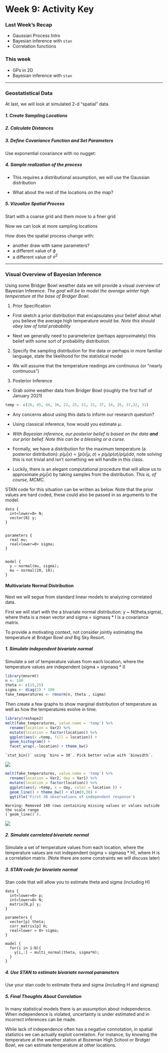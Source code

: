 # Week 9: Activity Key


### Last Week’s Recap

- Gaussian Process Intro
- Bayesian inference with `stan`
- Correlation functions

### This week

- GPs in 2D
- Bayesian inference with `stan`

------------------------------------------------------------------------

### Geostatistical Data

At last, we will look at simulated 2-d “spatial” data.

##### 1. Create Sampling Locations

##### 2. Calculate Distances

##### 3. Define Covariance Function and Set Parameters

Use exponential covariance with no nugget:

##### 4. Sample realization of the process

- This requires a distributional assumption, we will use the Gaussian
  distribution

- What about the rest of the locations on the map?

##### 5. Vizualize Spatial Process

Start with a coarse grid and them move to a finer grid

Now we can look at more sampling locations

How does the spatial process change with:

- another draw with same parameters?
- a different value of $\phi$
- a different value of $\sigma^2$

------------------------------------------------------------------------

### Visual Overview of Bayesian Inference

Using some Bridger Bowl weather data we will provide a visual overview
of Bayesian Inference. *The goal will be to model the average winter
high temperature at the base of Bridger Bowl.*

1.  Prior Specification

- First sketch a prior distribution that encapsulates your belief about
  what you believe the average high temperature would be. *Note this
  should obey law of total probability*

- Next we generally need to parameterize (perhaps approximately) this
  belief with some sort of probability distribution.

2.  Specify the sampling distribution for the data or perhaps in more
    familiar language, state the likelihood for the statistical model

- We will assume that the temperature readings are continuous (or
  “nearly continuous”)

3.  Posterior Inference

- Grab some weather data from Bridger Bowl (roughly the first half of
  January 2021)

``` r
temp <- c(26, 45, 44, 36, 22, 25, 31, 31, 37, 34, 35, 37,32, 31)
```

- Any concerns about using this data to inform our research question?

- Using classical inference, how would you estimate $\mu$.

- *With Bayesian inference, our posterior belief is based on the data
  **and** our prior belief. Note this can be a blessing or a curse.*

- Formally, we have a distribution for the maximum temperature (a
  posterior distribution):
  $p(\mu|x) = \int p(x|\mu,\sigma) \times p(\mu)p(\sigma) /p(\mu)d\sigma$,
  note solving this is not trivial and isn’t something we will handle in
  this class.

- Luckily, there is an elegant computational procedure that will allow
  us to approximate $p(\mu|x)$ by taking samples from the distribution.
  *This is, of course, MCMC.*

STAN code for this situation can be written as below. Note that the
prior values are hard coded, these could also be passed in as arguments
to the model.

    data {
      int<lower=0> N;
      vector[N] y;
    }


    parameters {
      real mu;
      real<lower=0> sigma;
    }


    model {
      y ~ normal(mu, sigma);
      mu ~ normal(20, 10);
    }

#### Multivariate Normal Distribution

Next we will segue from standard linear models to analyzing correlated
data.

First we will start with the a bivariate normal distribution: y ~
N(theta,sigma), where theta is a mean vector and sigma = sigmasq \* I is
a covariance matrix.

To provide a motivating context, not consider jointly estimating the
temperature at Bridger Bowl *and* Big Sky Resort.

##### 1. Simulate independent bivariate normal

Simulate a set of temperature values from each location, where the
temperature values are independent (sigma = sigmasq \* I)

``` r
library(mnormt)
n <- 100
theta <- c(15,25)
sigma <- diag(2) * 100
fake_temperatures <- rmnorm(n, theta , sigma)
```

Then create a few graphs to show marginal distribution of temperature as
well as how the temperatures evolve in time.

``` r
library(reshape2)
melt(fake_temperatures, value.name = 'temp') %>% 
  rename(location = Var2) %>%
  mutate(location = factor(location)) %>% 
  ggplot(aes(x =temp, fill = location)) + 
  geom_histogram() +
  facet_wrap(.~location) + theme_bw() 
```

    `stat_bin()` using `bins = 30`. Pick better value with `binwidth`.

![](Activity9_files/figure-commonmark/unnamed-chunk-3-1.png)

``` r
melt(fake_temperatures, value.name = 'temp') %>% 
  rename(location = Var2, day = Var1) %>%
  mutate(location = factor(location)) %>%
  ggplot(aes(y =temp, x = day, color = location )) + 
  geom_line() + theme_bw() + xlim(0,30) + 
  ggtitle('First 30 observations of independent response')
```

    Warning: Removed 140 rows containing missing values or values outside the scale range
    (`geom_line()`).

![](Activity9_files/figure-commonmark/unnamed-chunk-4-1.png)

##### 2. Simulate correlated bivariate normal

Simulate a set of temperature values from each location, where the
temperature values are not independent (sigma = sigmasq \* H), where H
is a correlation matrix. (Note there are some constraints we will
discuss later)

##### 3. STAN code for bivariate normal

Stan code that will allow you to estimate theta and sigma (including H)

    data {
      int<lower=0> p;
      int<lower=0> N;
      matrix[N,p] y;
    }

    parameters {
      vector[p] theta;
      corr_matrix[p] H;
      real<lower = 0> sigma;
    }

    model {
      for(i in 1:N){
        y[i,:] ~ multi_normal(theta, sigma*H);
      }
    }

##### 4. Use STAN to estimate bivariate normal parameters

Use your stan code to estimate theta and sigma (including H and sigmasq)

##### 5. Final Thoughts About Correlation

In many statistical models there is an assumption about independence.
When independence is violated, uncertainty is under estimated and in
incorrect inferences can be made.

While lack of independence often has a negative connotation, in spatial
statistics we can actually exploit correlation. For instance, by knowing
the temperature at the weather station at Bozeman High School or Bridger
Bowl, we can estimate temperature at other locations.
